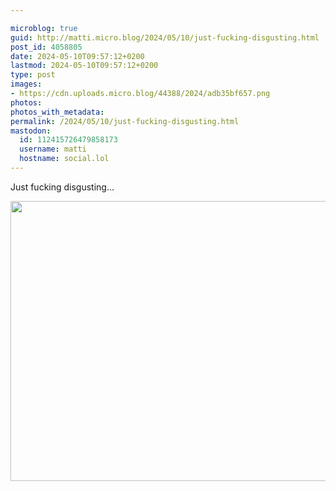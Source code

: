 ```yaml
---

microblog: true
guid: http://matti.micro.blog/2024/05/10/just-fucking-disgusting.html
post_id: 4058805
date: 2024-05-10T09:57:12+0200
lastmod: 2024-05-10T09:57:12+0200
type: post
images:
- https://cdn.uploads.micro.blog/44388/2024/adb35bf657.png
photos:
photos_with_metadata:
permalink: /2024/05/10/just-fucking-disgusting.html
mastodon:
  id: 112415726479858173
  username: matti
  hostname: social.lol
---
```

Just fucking disgusting…



<img src="/media/uploads/2024/adb35bf657.png" width="600" height="448" alt="">

